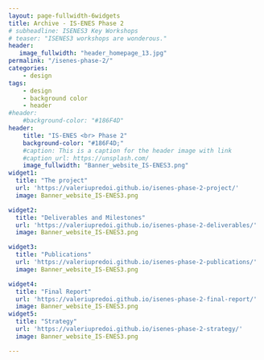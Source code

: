 ```yaml
---
layout: page-fullwidth-6widgets
title: Archive - IS-ENES Phase 2
# subheadline: ISENES3 Key Workshops
# teaser: "ISENES3 workshops are wonderous."
header:
   image_fullwidth: "header_homepage_13.jpg"
permalink: "/isenes-phase-2/"
categories:
    - design
tags:
    - design
    - background color
    - header
#header:
    #background-color: "#186F4D"
header:
    title: "IS-ENES <br> Phase 2"
    background-color: "#186F4D;"
    #caption: This is a caption for the header image with link
    #caption_url: https://unsplash.com/
    image_fullwidth: "Banner_website_IS-ENES3.png"
widget1:
  title: "The project"
  url: 'https://valeriupredoi.github.io/isenes-phase-2-project/'
  image: Banner_website_IS-ENES3.png

widget2:
  title: "Deliverables and Milestones"
  url: 'https://valeriupredoi.github.io/isenes-phase-2-deliverables/'
  image: Banner_website_IS-ENES3.png

widget3:
  title: "Publications"
  url: 'https://valeriupredoi.github.io/isenes-phase-2-publications/'
  image: Banner_website_IS-ENES3.png

widget4:
  title: "Final Report"
  url: 'https://valeriupredoi.github.io/isenes-phase-2-final-report/'
  image: Banner_website_IS-ENES3.png
widget5:
  title: "Strategy"
  url: 'https://valeriupredoi.github.io/isenes-phase-2-strategy/'
  image: Banner_website_IS-ENES3.png

---
```


